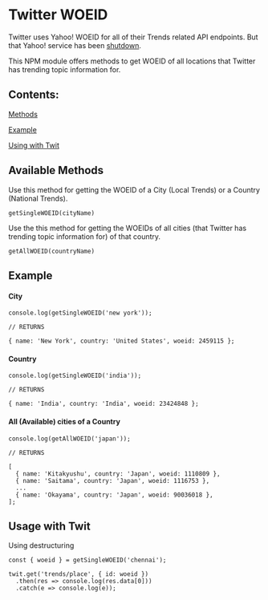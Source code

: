 # Twitter WOEID

Twitter uses Yahoo! WOEID for all of their Trends related API endpoints. But that Yahoo! service has been [shutdown](https://developer.yahoo.com/boss/).

This NPM module offers methods to get WOEID of all locations that Twitter has trending topic information for.

## Contents:

[Methods](#available-methods)

[Example](#example)

[Using with Twit](#usage-with-twit)

## Available Methods

Use this method for getting the WOEID of a City (Local Trends) or a Country (National Trends).

```JS
getSingleWOEID(cityName)
```

Use the this method for getting the WOEIDs of all cities (that Twitter has trending topic information for) of that country.

```JS
getAllWOEID(countryName)
```

## Example

#### City

```JS
console.log(getSingleWOEID('new york'));

// RETURNS

{ name: 'New York', country: 'United States', woeid: 2459115 };
```

#### Country

```JS
console.log(getSingleWOEID('india'));

// RETURNS

{ name: 'India', country: 'India', woeid: 23424848 };
```

#### All (Available) cities of a Country

```JS
console.log(getAllWOEID('japan'));

// RETURNS

[
  { name: 'Kitakyushu', country: 'Japan', woeid: 1110809 },
  { name: 'Saitama', country: 'Japan', woeid: 1116753 },
  ...
  { name: 'Okayama', country: 'Japan', woeid: 90036018 },
];
```

## Usage with Twit

Using destructuring

```JS
const { woeid } = getSingleWOEID('chennai');

twit.get('trends/place', { id: woeid })
  .then(res => console.log(res.data[0]))
  .catch(e => console.log(e));
```
